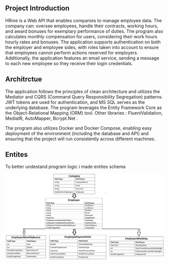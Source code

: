 ## Project Introduction
HRme is a Web API that enables companies to manage employee data. The company can: oversee employees, handle their contracts, working hours, and award bonuses for exemplary performance of duties. The program also calculates monthly compensation for users, considering their work hours hourly rates and bonuses. The application supports authentication on both the employer and employee sides, with roles taken into account to ensure that employees cannot perform actions reserved for employers. Additionally, the application features an email service, sending a message to each new employee so they receive their login credentials.

## Architrctue 
The application follows the principles of clean architecture and utilizes the Mediator and CQRS (Command Query Responsibility Segregation) patterns. JWT tokens are used for authentication, and MS SQL serves as the underlying database. The program leverages the Entity Framework Core as the Object-Relational Mapping (ORM) tool. Other libraries : FluentValidation, MediatR, AutoMapper, Bcrypt.Net . 

The program also utilizes Docker and Docker Compose, enabling easy deployment of the environment (including the database and API) and ensuring that the project will run consistently across different machines.


## Entites
To better undestand program logic i made entites schema 


![Entities](tabels.png)

